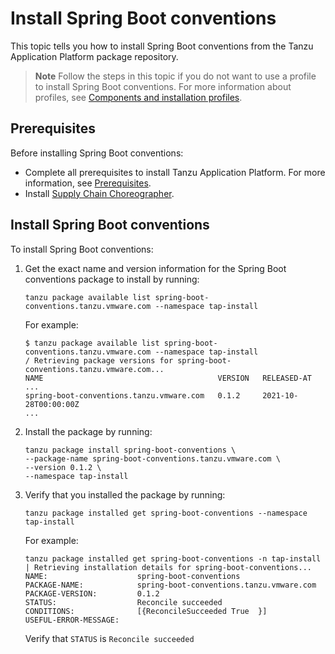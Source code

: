 # Install Spring Boot conventions

This topic tells you how to install Spring Boot conventions from the Tanzu Application Platform
package repository.

> **Note** Follow the steps in this topic if you do not want to use a profile to install
> Spring Boot conventions.
> For more information about profiles, see
> [Components and installation profiles](../about-package-profiles.hbs.md).

## <a id='prereqs'></a>Prerequisites

Before installing Spring Boot conventions:

- Complete all prerequisites to install Tanzu Application Platform. For more information, see
  [Prerequisites](../prerequisites.hbs.md).
- Install [Supply Chain Choreographer](../scc/install-scc.hbs.md).

## <a id='install-spring-boot-conv'></a> Install Spring Boot conventions

To install Spring Boot conventions:

1. Get the exact name and version information for the Spring Boot conventions package to install
   by running:

   ```console
   tanzu package available list spring-boot-conventions.tanzu.vmware.com --namespace tap-install
   ```

   For example:

   ```console
   $ tanzu package available list spring-boot-conventions.tanzu.vmware.com --namespace tap-install
   / Retrieving package versions for spring-boot-conventions.tanzu.vmware.com...
   NAME                                       VERSION   RELEASED-AT
   ...
   spring-boot-conventions.tanzu.vmware.com   0.1.2     2021-10-28T00:00:00Z
   ...
   ```

2. Install the package by running:

   ```console
   tanzu package install spring-boot-conventions \
   --package-name spring-boot-conventions.tanzu.vmware.com \
   --version 0.1.2 \
   --namespace tap-install
   ```

3. Verify that you installed the package by running:

   ```console
   tanzu package installed get spring-boot-conventions --namespace tap-install
   ```

   For example:

   ```console
   tanzu package installed get spring-boot-conventions -n tap-install
   | Retrieving installation details for spring-boot-conventions...
   NAME:                    spring-boot-conventions
   PACKAGE-NAME:            spring-boot-conventions.tanzu.vmware.com
   PACKAGE-VERSION:         0.1.2
   STATUS:                  Reconcile succeeded
   CONDITIONS:              [{ReconcileSucceeded True  }]
   USEFUL-ERROR-MESSAGE:
   ```

   Verify that `STATUS` is `Reconcile succeeded`
